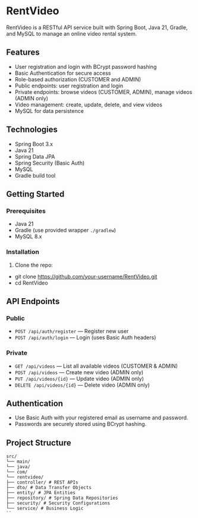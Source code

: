 # RentVideo

RentVideo is a RESTful API service built with Spring Boot, Java 21, Gradle, and MySQL to manage an online video rental system.

## Features

- User registration and login with BCrypt password hashing
- Basic Authentication for secure access
- Role-based authorization (CUSTOMER and ADMIN)
- Public endpoints: user registration and login
- Private endpoints: browse videos (CUSTOMER, ADMIN), manage videos (ADMIN only)
- Video management: create, update, delete, and view videos
- MySQL for data persistence

## Technologies

- Spring Boot 3.x
- Java 21
- Spring Data JPA
- Spring Security (Basic Auth)
- MySQL
- Gradle build tool

## Getting Started

### Prerequisites

- Java 21
- Gradle (use provided wrapper `./gradlew`)
- MySQL 8.x

### Installation

1. Clone the repo:
- git clone https://github.com/your-username/RentVideo.git
- cd RentVideo

## API Endpoints

### Public

- `POST /api/auth/register` — Register new user
- `POST /api/auth/login` — Login (uses Basic Auth headers)

### Private

- `GET /api/videos` — List all available videos (CUSTOMER & ADMIN)
- `POST /api/videos` — Create new video (ADMIN only)
- `PUT /api/videos/{id}` — Update video (ADMIN only)
- `DELETE /api/videos/{id}` — Delete video (ADMIN only)

## Authentication

- Use Basic Auth with your registered email as username and password.
- Passwords are securely stored using BCrypt hashing.

## Project Structure
```
src/
└── main/
└── java/
└── com/
└── rentvideo/
├── controller/ # REST APIs
├── dto/ # Data Transfer Objects
├── entity/ # JPA Entities
├── repository/ # Spring Data Repositories
├── security/ # Security Configurations
└── service/ # Business Logic
``
